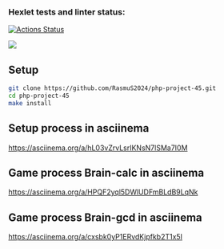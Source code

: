 ### Hexlet tests and linter status:
[![Actions Status](https://github.com/RasmuS2024/php-project-45/actions/workflows/hexlet-check.yml/badge.svg)](https://github.com/RasmuS2024/php-project-45/actions)

<a href="https://codeclimate.com/github/RasmuS2024/php-project-45/maintainability"><img src="https://api.codeclimate.com/v1/badges/d99a0a6a3c9a58a6fb8c/maintainability" /></a>

## Setup
```bash
git clone https://github.com/RasmuS2024/php-project-45.git
cd php-project-45
make install
```
## Setup process in asciinema
https://asciinema.org/a/hL03vZrvLsrIKNsN7lSMa7I0M

## Game process Brain-calc in asciinema
https://asciinema.org/a/HPQF2yql5DWlUDFmBLdB9LqNk

## Game process Brain-gcd in asciinema
https://asciinema.org/a/cxsbk0yP1ERvdKjpfkb2T1x5I
